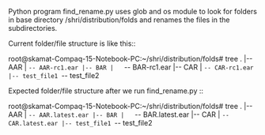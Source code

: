 Python program find_rename.py uses glob and os module to look for folders in base directory /shri/distribution/folds and renames the files in the subdirectories.


Current folder/file structure is like this::

root@skamat-Compaq-15-Notebook-PC:~/shri/distribution/folds# tree
.
|-- AAR
|   `-- AAR-rc1.ear
|-- BAR
|   `-- BAR-rc1.ear
|-- CAR
|   `-- CAR-rc1.ear
|-- test_file1
`-- test_file2

 
Expected folder/file structure after we run find_rename.py ::

root@skamat-Compaq-15-Notebook-PC:~/shri/distribution/folds# tree
.
|-- AAR
|   `-- AAR.latest.ear
|-- BAR
|   `-- BAR.latest.ear
|-- CAR
|   `-- CAR.latest.ear
|-- test_file1
`-- test_file2
